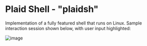 # Plaid Shell - "plaidsh"
Implementation of a fully featured shell that runs on Linux. Sample interaction
session shown below, with user input highlighted:

![image](https://github.com/jbqwizera/isse-a12/assets/143938519/c7750f26-03f7-40b5-888b-fa909020bcb0)
